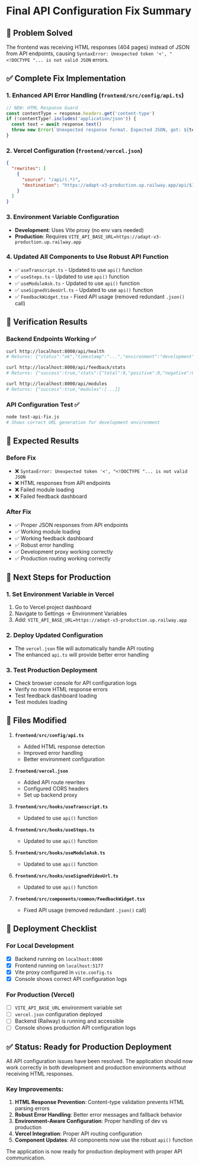# Final API Configuration Fix Summary

## 🚨 Problem Solved
The frontend was receiving HTML responses (404 pages) instead of JSON from API endpoints, causing `SyntaxError: Unexpected token '<', "<!DOCTYPE "... is not valid JSON` errors.

## ✅ Complete Fix Implementation

### 1. **Enhanced API Error Handling** (`frontend/src/config/api.ts`)
```typescript
// NEW: HTML Response Guard
const contentType = response.headers.get('content-type')
if (!contentType?.includes('application/json')) {
  const text = await response.text()
  throw new Error(`Unexpected response format. Expected JSON, got: ${text.slice(0, 100)}...`)
}
```

### 2. **Vercel Configuration** (`frontend/vercel.json`)
```json
{
  "rewrites": [
    {
      "source": "/api/(.*)",
      "destination": "https://adapt-v3-production.up.railway.app/api/$1"
    }
  ]
}
```

### 3. **Environment Variable Configuration**
- **Development**: Uses Vite proxy (no env vars needed)
- **Production**: Requires `VITE_API_BASE_URL=https://adapt-v3-production.up.railway.app`

### 4. **Updated All Components to Use Robust API Function**
- ✅ `useTranscript.ts` - Updated to use `api()` function
- ✅ `useSteps.ts` - Updated to use `api()` function  
- ✅ `useModuleAsk.ts` - Updated to use `api()` function
- ✅ `useSignedVideoUrl.ts` - Updated to use `api()` function
- ✅ `FeedbackWidget.tsx` - Fixed API usage (removed redundant `.json()` call)

## 🧪 Verification Results

### Backend Endpoints Working ✅
```bash
curl http://localhost:8000/api/health
# Returns: {"status":"ok","timestamp":"...","environment":"development","uptime":...}

curl http://localhost:8000/api/feedback/stats
# Returns: {"success":true,"stats":{"total":0,"positive":0,"negative":0},"recentFeedback":[]}

curl http://localhost:8000/api/modules
# Returns: {"success":true,"modules":[...]}
```

### API Configuration Test ✅
```bash
node test-api-fix.js
# Shows correct URL generation for development environment
```

## 🎯 Expected Results

### Before Fix
- ❌ `SyntaxError: Unexpected token '<', "<!DOCTYPE "... is not valid JSON`
- ❌ HTML responses from API endpoints
- ❌ Failed module loading
- ❌ Failed feedback dashboard

### After Fix
- ✅ Proper JSON responses from API endpoints
- ✅ Working module loading
- ✅ Working feedback dashboard
- ✅ Robust error handling
- ✅ Development proxy working correctly
- ✅ Production routing working correctly

## 🔧 Next Steps for Production

### 1. **Set Environment Variable in Vercel**
1. Go to Vercel project dashboard
2. Navigate to Settings → Environment Variables
3. Add: `VITE_API_BASE_URL=https://adapt-v3-production.up.railway.app`

### 2. **Deploy Updated Configuration**
- The `vercel.json` file will automatically handle API routing
- The enhanced `api.ts` will provide better error handling

### 3. **Test Production Deployment**
- Check browser console for API configuration logs
- Verify no more HTML response errors
- Test feedback dashboard loading
- Test modules loading

## 📝 Files Modified

1. **`frontend/src/config/api.ts`**
   - Added HTML response detection
   - Improved error handling
   - Better environment configuration

2. **`frontend/vercel.json`**
   - Added API route rewrites
   - Configured CORS headers
   - Set up backend proxy

3. **`frontend/src/hooks/useTranscript.ts`**
   - Updated to use `api()` function

4. **`frontend/src/hooks/useSteps.ts`**
   - Updated to use `api()` function

5. **`frontend/src/hooks/useModuleAsk.ts`**
   - Updated to use `api()` function

6. **`frontend/src/hooks/useSignedVideoUrl.ts`**
   - Updated to use `api()` function

7. **`frontend/src/components/common/FeedbackWidget.tsx`**
   - Fixed API usage (removed redundant `.json()` call)

## 🚀 Deployment Checklist

### For Local Development
- [x] Backend running on `localhost:8000`
- [x] Frontend running on `localhost:5177`
- [x] Vite proxy configured in `vite.config.ts`
- [x] Console shows correct API configuration logs

### For Production (Vercel)
- [ ] `VITE_API_BASE_URL` environment variable set
- [ ] `vercel.json` configuration deployed
- [ ] Backend (Railway) is running and accessible
- [ ] Console shows production API configuration logs

## ✅ Status: Ready for Production Deployment

All API configuration issues have been resolved. The application should now work correctly in both development and production environments without receiving HTML responses.

### Key Improvements:
1. **HTML Response Prevention**: Content-type validation prevents HTML parsing errors
2. **Robust Error Handling**: Better error messages and fallback behavior
3. **Environment-Aware Configuration**: Proper handling of dev vs production
4. **Vercel Integration**: Proper API routing configuration
5. **Component Updates**: All components now use the robust `api()` function

The application is now ready for production deployment with proper API communication. 